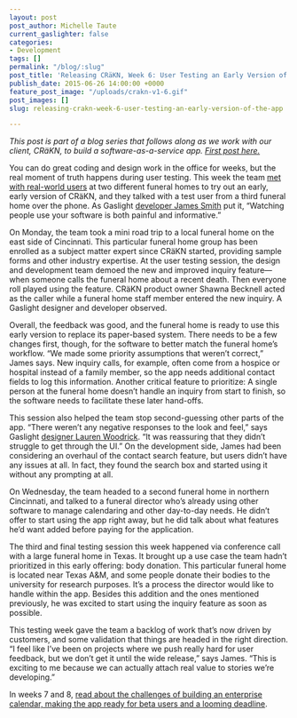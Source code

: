 ```yaml
---
layout: post
post_author: Michelle Taute
current_gaslighter: false
categories:
- Development
tags: []
permalink: "/blog/:slug"
post_title: 'Releasing CRäKN, Week 6: User Testing an Early Version of the App'
publish_date: 2015-06-26 14:00:00 +0000
feature_post_image: "/uploads/crakn-v1-6.gif"
post_images: []
slug: releasing-crakn-week-6-user-testing-an-early-version-of-the-app

---
```

*This post is part of a blog series that follows along as we work with our client, CRäKN, to build a software-as-a-service app. [First post here.](https://teamgaslight.com/blog/releasing-crakn-live-blogging-a-custom-software-project)*
 
You can do great coding and design work in the office for weeks, but the real moment of truth happens during user testing. This week the team [met with real-world users](https://teamgaslight.com/blog/5-reasons-you-need-to-watch-real-people-use-your-app) at two different funeral homes to try out an early, early version of CRäKN, and they talked with a test user from a third funeral home over the phone. As Gaslight [developer James Smith](https://teamgaslight.com/people/james-smith) put it, “Watching people use your software is both painful and informative.”
 
On Monday, the team took a mini road trip to a local funeral home on the east side of Cincinnati. This particular funeral home group has been enrolled as a subject matter expert since CRäKN started, providing sample forms and other industry expertise. At the user testing session, the design and development team demoed the new and improved inquiry feature—when someone calls the funeral home about a recent death. Then everyone roll played using the feature. CRäKN product owner Shawna Becknell acted as the caller while a funeral home staff member entered the new inquiry. A Gaslight designer and developer observed. 
 
Overall, the feedback was good, and the funeral home is ready to use this early version to replace its paper-based system. There needs to be a few changes first, though, for the software to better match the funeral home’s workflow. “We made some priority assumptions that weren’t correct,” James says. New inquiry calls, for example, often come from a hospice or hospital instead of a family member, so the app needs additional contact fields to log this information. Another critical feature to prioritize: A single person at the funeral home doesn’t handle an inquiry from start to finish, so the software needs to facilitate these later hand-offs.
 
This session also helped the team stop second-guessing other parts of the app. “There weren’t any negative responses to the look and feel,” says Gaslight [designer Lauren Woodrick](https://teamgaslight.com/people/lauren-woodrick). “It was reassuring that they didn’t struggle to get through the UI.” On the development side, James had been considering an overhaul of the contact search feature, but users didn’t have any issues at all. In fact, they found the search box and started using it without any prompting at all.
 
On Wednesday, the team headed to a second funeral home in northern Cincinnati, and talked to a funeral director who’s already using other software to manage calendaring and other day-to-day needs. He didn’t offer to start using the app right away, but he did talk about what features he’d want added before paying for the application. 
 
The third and final testing session this week happened via conference call with a large funeral home in Texas. It brought up a use case the team hadn’t prioritized in this early offering: body donation. This particular funeral home is located near Texas A&M, and some people donate their bodies to the university for research purposes. It’s a process the director would like to handle within the app. Besides this addition and the ones mentioned previously, he was excited to start using the inquiry feature as soon as possible.  

This testing week gave the team a backlog of work that’s now driven by customers, and some validation that things are headed in the right direction. “I feel like I’ve been on projects where we push really hard for user feedback, but we don’t get it until the wide release,” says James. “This is exciting to me because we can actually attach real value to stories we’re developing.”
 
In weeks 7 and 8, [read about the challenges of building an enterprise calendar, making the app ready for beta users and a looming deadline](https://teamgaslight.com/blog/releasing-crakn-weeks-7-and-8-racing-toward-the-first-dollar-of-revenue).
 
